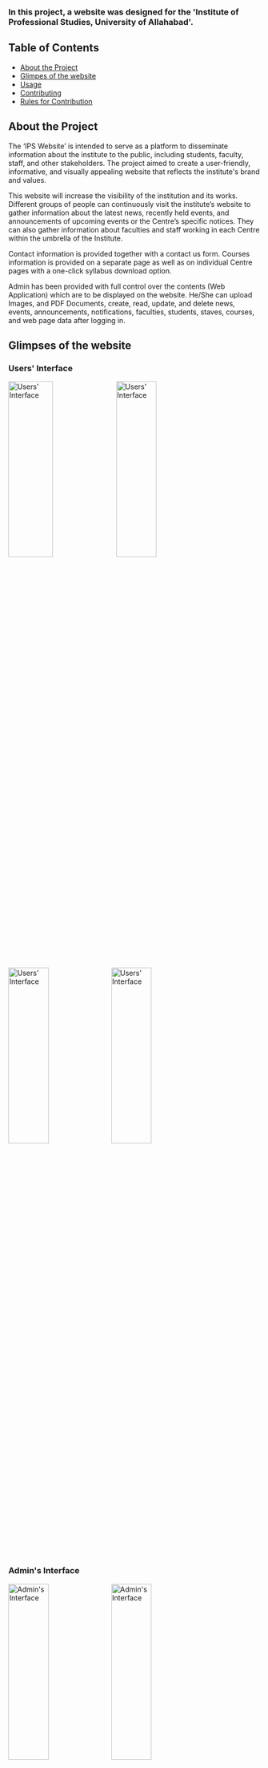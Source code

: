 ### In this project, a website was designed for the 'Institute of Professional Studies, University of Allahabad'. 
## Table of Contents
<ul> 
<li><a href="#id1">About the Project</a></li>
<li><a href="#id2">Glimpes of the website</a></li>
<li><a href="#id3">Usage</a></li>
<li><a href="#id4">Contributing</a></li>
<li><a href="#id5">Rules for Contribution</a></li>
</ul>

<div id="id1"></div>

## About the Project

<div>The ‘IPS Website’ is intended to serve as a platform to disseminate information about the institute to the public, including students, faculty, staff, and other stakeholders. The project aimed to create a user-friendly, informative, and visually appealing website that reflects the institute's brand and values.

This website will increase the visibility of the institution and its works. Different groups of people can continuously visit the institute’s website to gather information about the latest news, recently held events, and announcements of upcoming events or the Centre’s specific notices. They can also gather information about faculties and staff working in each Centre within the umbrella of the Institute.

Contact information is provided together with a contact us form. Courses information is provided on a separate page as well as on individual Centre pages with a one-click syllabus download option.

Admin has been provided with full control over the contents (Web Application) which are to be displayed on the website. He/She can upload Images, and PDF Documents, create, read, update, and delete news, events, announcements, notifications, faculties, students, staves, courses, and web page data after logging in.   
</div>



<div id="id2"></div>

## Glimpses of the website

### Users' Interface

<img src="https://github.com/Prakhar-Verma39/Institute-of-Professional-Studies-forked-/assets/103757447/2be05669-c2f9-4614-b931-81d90d9cd6f8" style="height: 30%; width:42%;" alt="Users' Interface"/>

<img src="https://github.com/Prakhar-Verma39/Institute-of-Professional-Studies-forked-/assets/103757447/3496783a-7070-4223-9c8b-5f2f9b373fa6" style="height: 30%; width:40%;" alt="Users' Interface"/>

<img src="https://github.com/Prakhar-Verma39/Institute-of-Professional-Studies-forked-/assets/103757447/49131295-0cf2-496f-932a-373d3ce9ccd6" style="height: 30%; width:40%;" alt="Users' Interface"/>

<img src="https://github.com/Prakhar-Verma39/Institute-of-Professional-Studies-forked-/assets/103757447/3db2dfae-896d-4e9c-8187-69ebb0eed717" style="height: 30%; width:40%;" alt="Users' Interface"/>


### Admin's Interface

<img src="https://github.com/Prakhar-Verma39/Institute-of-Professional-Studies-forked-/assets/103757447/815d0d39-b1b3-4e6a-aa71-6079adc54673" style="height: 30%; width:40%;" alt="Admin's Interface"/>

<img src="https://github.com/Prakhar-Verma39/Institute-of-Professional-Studies-forked-/assets/103757447/f6d25034-96db-45fe-9538-df44b6ed398c" style="height: 30%; width:40%;" alt="Admin's Interface"/>

<img src="https://github.com/Prakhar-Verma39/Institute-of-Professional-Studies-forked-/assets/103757447/5afb3e43-b2b3-4444-8bc1-06c97eabf1c8" style="height: 30%; width:40%;" alt="Admin's Interface"/>

<img src="https://github.com/Prakhar-Verma39/Institute-of-Professional-Studies-forked-/assets/103757447/97388db2-4cb1-45f9-8f17-55318c5c2e24" style="height: 30%; width:40%;" alt="Admin's Interface"/>

<img src="https://github.com/Prakhar-Verma39/Institute-of-Professional-Studies-forked-/assets/103757447/3b8b5bf8-d688-4914-af6d-2b26d0794fe1" style="height: 30%; width:40%;" alt="Admin's Interface"/>

<img src="https://github.com/Prakhar-Verma39/Institute-of-Professional-Studies-forked-/assets/103757447/d07b621e-c159-4edd-836a-a95a551330f8" style="height: 30%; width:40%;" alt="Admin's Interface"/>


## Technologies Used

<img src="https://camo.githubusercontent.com/49fbb99f92674cc6825349b154b65aaf4064aec465d61e8e1f9fb99da3d922a1/68747470733a2f2f696d672e736869656c64732e696f2f62616467652f68746d6c352d2532334533344632362e7376673f7374796c653d666f722d7468652d6261646765266c6f676f3d68746d6c35266c6f676f436f6c6f723d7768697465" style="height: 10%; width:10%;" alt="Icon"/> <img src="https://camo.githubusercontent.com/e6b67b27998fca3bccf4c0ee479fc8f9de09d91f389cccfbe6cb1e29c10cfbd7/68747470733a2f2f696d672e736869656c64732e696f2f62616467652f637373332d2532333135373242362e7376673f7374796c653d666f722d7468652d6261646765266c6f676f3d63737333266c6f676f436f6c6f723d7768697465" style="height: 8%; width:8%;" alt="Icon"/> <img src="https://camo.githubusercontent.com/aeddc848275a1ffce386dc81c04541654ca07b2c43bbb8ad251085c962672aea/68747470733a2f2f696d672e736869656c64732e696f2f62616467652f6a6176617363726970742d2532333332333333302e7376673f7374796c653d666f722d7468652d6261646765266c6f676f3d6a617661736372697074266c6f676f436f6c6f723d253233463744463145" style="height: 10%; width:10%;" alt="Icon"/> <img src="https://camo.githubusercontent.com/7d7b100e379663ee40a20989e6c61737e6396c1dafc3a7c6d2ada8d4447eb0e4/68747470733a2f2f696d672e736869656c64732e696f2f62616467652f6e6f64652e6a732d3644413535463f7374796c653d666f722d7468652d6261646765266c6f676f3d6e6f64652e6a73266c6f676f436f6c6f723d7768697465" style="height: 10%; width:10%;" alt="Icon"/> <img src="https://camo.githubusercontent.com/c839570bc71901106b11b8411d9277a6a8356a9431e4a16d6c26db82caab7d62/68747470733a2f2f696d672e736869656c64732e696f2f62616467652f4d6f6e676f44422d2532333465613934622e7376673f7374796c653d666f722d7468652d6261646765266c6f676f3d6d6f6e676f6462266c6f676f436f6c6f723d7768697465" style="height: 10%; width:10%;" alt="Icon"/> <img src="https://camo.githubusercontent.com/8286a45a106e1a3c07489f83a38159981d888518a740b59c807ffc1b7b1e2f7b/68747470733a2f2f696d672e736869656c64732e696f2f62616467652f657870726573732e6a732d2532333430346435392e7376673f7374796c653d666f722d7468652d6261646765266c6f676f3d65787072657373266c6f676f436f6c6f723d253233363144414642" style="height: 10%; width:10%;" alt="Icon"/>


## ✨ Main Features

<p>🖥️ Responsive</p>
<p>🌈 Color signal</p>

### Getting Started
<p>This is an example of how you may give instructions on setting up your project locally. To get a local copy up and running follow these simple example steps.</p>

<div id="id3"></div>

### 📈Usage

<p>Once installing done go to the index.html page to test the application</p>


<div id="id4"></div>

### 💚Contributing

<p>Contributions are what make the open-source community such an amazing place to learn, inspire, and create. Any contributions you make are greatly appreciated.</p>

<ol>
<li>Fork the Project</li>
<li>
Create your Feature Branch (git checkout -b feature)
</li>
<li>
Commit your changes (git commit -m 'Added some Feature or Tool')
Push to the Branch (git push origin feature)
</li>
<li>
Open a Pull Request         
</li>
</ol> 

<div id="id5"></div>
